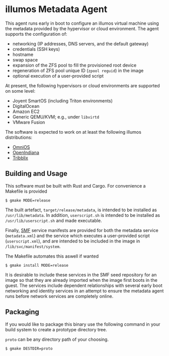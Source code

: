 # illumos Metadata Agent

This agent runs early in boot to configure an illumos virtual machine using the
metadata provided by the hypervisor or cloud environment.  The agent supports
the configuration of:

* networking (IP addresses, DNS servers, and the default gateway)
* credentials (SSH keys)
* hostname
* swap space
* expansion of the ZFS pool to fill the provisioned root device
* regeneration of ZFS pool unique ID (`zpool reguid`) in the image
* optional execution of a user-provided script

At present, the following hypervisors or cloud environments are supported on
some level:

* Joyent SmartOS (including Triton environments)
* DigitalOcean
* Amazon EC2
* Generic QEMU/KVM; e.g., under `libvirtd`
* VMware Fusion

The software is expected to work on at least the following illumos
distributions:

* [OmniOS](https://omnios.org/)
* [OpenIndiana](https://www.openindiana.org/)
* [Tribblix](http://www.tribblix.org/)

## Building and Usage

This software must be built with Rust and Cargo. For convenience a Makefile is provided

```
$ gmake MODE=release
```

The built artefact, `target/release/metadata`, is intended to be installed as
`/usr/lib/metadata`.  In addition, `userscript.sh` is intended to be installed
as `/usr/lib/userscript.sh` and made executable.

Finally, [SMF](https://illumos.org/man/5/smf) service manifests are provided
for both the metadata service (`metadata.xml`) and the service which executes a
user-provided script (`userscript.xml`), and are intended to be included in the
image in `/lib/svc/manifest/system`.

The Makefile automates this aswell if wanted
```
$ gmake install MODE=release
```

It is desirable to include these services in the SMF seed repository for an
image so that they are already imported when the image first boots in the
guest.  The services include dependent relationships with several early boot
networking and identity services in an attempt to ensure the metadata agent
runs before network services are completely online.

## Packaging
If you would like to package this binary use the following command in your build
system to create a prototype directory tree.

`proto` can be any directory path of your choosing. 

```
$ gmake DESTDIR=proto
```